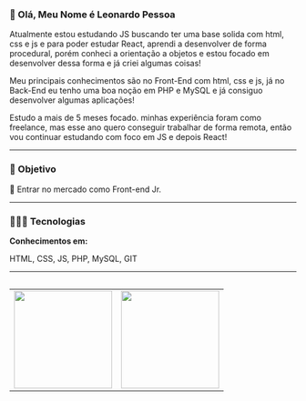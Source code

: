 ### 👋 Olá, Meu Nome é Leonardo Pessoa

<p>Atualmente estou estudando JS buscando ter uma base solida com html, css e js e para poder estudar React, aprendi a desenvolver de forma procedural, porém conheci a orientação a objetos e estou focado em desenvolver dessa forma e já criei algumas coisas!</p>

<p>Meu principais conhecimentos são no Front-End com html, css e js, já no Back-End eu tenho uma boa noção em PHP e MySQL e já consiguo desenvolver algumas aplicações!</p>

<p>Estudo a mais de 5 meses focado. minhas experiência foram como freelance, mas esse ano quero conseguir trabalhar de forma remota, então vou continuar estudando com foco em JS e depois React!</p>

---

### 🎯 Objetivo
<p>📌 Entrar no mercado como Front-end Jr.</p> 

---

### 👨🏼‍💻 Tecnologias
**Conhecimentos em:**
<p>
  HTML,
  CSS,
  JS,
  PHP,
  MySQL,
  GIT
</p>

---

<table align='left'>
  <row>
    <td>
     <!-- Card -->
      <img height='172' src='https://github-readme-stats.vercel.app/api/top-langs/?username=leonardopess&layout=compact'>
    </td>
    <td>
      <img height='172' src='https://github-readme-stats.vercel.app/api?username=leonardopess&show_icons=true'>
    </td>
  </row>
</table>
